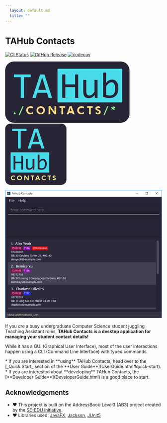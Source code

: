```yaml
---
  layout: default.md
  title: ""
---
```


# TAHub Contacts

[![CI Status](https://github.com/AY2425S1-CS2103T-F14B-2/tp/workflows/Java%20CI/badge.svg)](https://github.com/AY2425S1-CS2103T-F14B-2/tp/actions)
[![GitHub Release](https://img.shields.io/github/v/release/AY2425S1-CS2103T-F14B-2/tp)](https://github.com/AY2425S1-CS2103T-F14B-2/tp/releases)
[![codecov](https://codecov.io/gh/AY2425S1-CS2103T-F14B-2/tp/graph/badge.svg?token=B9KWYUPZ78)](https://codecov.io/gh/AY2425S1-CS2103T-F14B-2/tp)

![Logo](images/brand/tahc-logo_small.png) ![Logo](images/brand/tahc-icon_small.png)

![Ui](images/Ui.png)

If you _are_ a busy undergraduate Computer Science student juggling Teaching Assistant roles,
**TAHub Contacts is a desktop application for managing your student contact details!**

While it has a GUI (Graphical User Interface), most of the user interactions happen using a CLI (Command Line Interface)
with typed commands.

<box type="tip" seamless>
* If you are interested in **using** TAHub Contacts, head over to the [_Quick Start_ section of the **User Guide**](UserGuide.html#quick-start).
* If you are interested about **developing** TAHub Contacts, the [**Developer Guide**](DeveloperGuide.html) is a good place to start.

</box>

## Acknowledgements

* :heart: This project is built on the AddressBook-Level3 (AB3) project created by the [SE-EDU initiative](https://se-education.org).
* :heart: Libraries used: [JavaFX](https://openjfx.io/), [Jackson](https://github.com/FasterXML/jackson), [JUnit5](https://github.com/junit-team/junit5)
